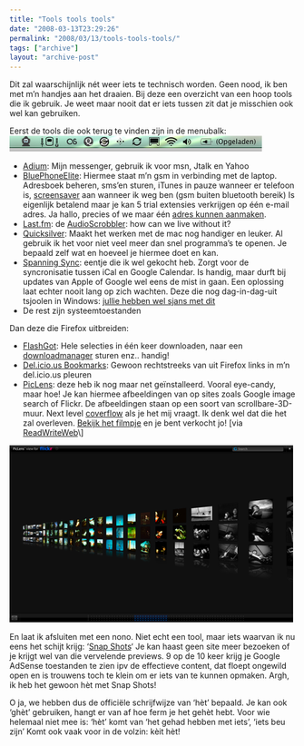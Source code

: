 ```yaml
---
title: "Tools tools tools"
date: "2008-03-13T23:29:26"
permalink: "2008/03/13/tools-tools-tools/"
tags: ["archive"]
layout: "archive-post"
---
```

Dit zal waarschijnlijk nét weer iets te technisch worden. Geen nood, ik ben met m’n handjes aan het draaien. Bij deze een overzicht van een hoop tools die ik gebruik. Je weet maar nooit dat er iets tussen zit dat je misschien ook wel kan gebruiken.

Eerst de tools die ook terug te vinden zijn in de menubalk: ![menubalk](/images/blog/2008/03/afbeelding-20.png)

* [Adium](http://www.adiumx.com/ "http://www.adiumx.com/"): Mijn messenger, gebruik ik voor msn, Jtalk en Yahoo
* [BluePhoneElite](http://mirasoftware.com/BPE2/ "http://mirasoftware.com/BPE2/"): Hiermee staat m’n gsm in verbinding met de laptop. Adresboek beheren, sms’en sturen, iTunes in pauze wanneer er telefoon is, [screensaver](http://i.document.m05.de/?p=446 "http://i.document.m05.de/?p=446") aan wanneer ik weg ben (gsm buiten bluetooth bereik) Is eigenlijk betalend maar je kan 5 trial extensies verkrijgen op één e-mail adres. Ja hallo, precies of we maar één [adres kunnen aanmaken](http://www.bloglines.com/help/faq#WhyEmail "http://www.bloglines.com/help/faq#WhyEmail").
* [Last.fm](http://www.last.fm/user/Habbakuk3 "http://www.last.fm/user/Habbakuk3"): de [AudioScrobbler](http://www.last.fm/download/ "http://www.last.fm/download/"): how can we live without it?
* [Quicksilver](http://www.blacktree.com/ "http://www.blacktree.com/"): Maakt het werken met de mac nog handiger en leuker. Al gebruik ik het voor niet veel meer dan snel programma’s te openen. Je bepaald zelf wat en hoeveel je hiermee doet en kan.
* [Spanning Sync](http://www.google.be/url?sa=t&ct=res&cd=1&url=http%3A%2F%2Fspanningsync.com%2F&ei=iZfZR6XfJ4S-wQH9pumxCA&usg=AFQjCNFTwrHsFmSj0PeqvLtCcOrz0e_m-w&sig2=qawKYcHMwJ5cyRugStGHdw "http://www.google.be/url?sa=t&ct=res&cd=1&url=http%3A%2F%2Fspanningsync.com%2F&ei=iZfZR6XfJ4S-wQH9pumxCA&usg=AFQjCNFTwrHsFmSj0PeqvLtCcOrz0e_m-w&sig2=qawKYcHMwJ5cyRugStGHdw"): eentje die ik wel gekocht heb. Zorgt voor de syncronisatie tussen iCal en Google Calendar. Is handig, maar durft bij updates van Apple of Google wel eens de mist in gaan. Een oplossing laat echter nooit lang op zich wachten. Deze die nog dag-in-dag-uit tsjoolen in Windows: [jullie hebben wel sjans met dit](http://www.google.com/support/calendar/bin/answer.py?answer=89955 "http://www.google.com/support/calendar/bin/answer.py?answer=89955")
* De rest zijn systeemtoestanden

Dan deze die Firefox uitbreiden:

* [FlashGot](http://flashgot.net/ "http://flashgot.net/"): Hele selecties in één keer downloaden, naar een [downloadmanager](http://www.igetter.net/ "http://www.igetter.net/") sturen enz.. handig!
* [Del.icio.us Bookmarks](https://addons.mozilla.org/en-US/firefox/addon/3615 "https://addons.mozilla.org/en-US/firefox/addon/3615"): Gewoon rechtstreeks van uit Firefox links in m’n del.icio.us pleuren
* [PicLens](http://www.piclens.com/ "http://www.piclens.com/"): deze heb ik nog maar net geïnstalleerd. Vooral eye-candy, maar hoe! Je kan hiermee afbeeldingen van op sites zoals Google image search of Flickr. De afbeeldingen staan op een soort van scrollbare-3D-muur. Next level [coverflow](http://www.apple.com/itunes/jukebox/coverflow.html "http://www.apple.com/itunes/jukebox/coverflow.html") als je het mij vraagt. Ik denk wel dat die het zal overleven. [Bekijk het filmpje](http://www.youtube.com/watch?v=utySPFH_HlA "http://www.youtube.com/watch?v=utySPFH_HlA") en je bent verkocht jo! \[via [ReadWriteWeb](http://www.readwriteweb.com/archives/piclens_update.php "http://www.readwriteweb.com/archives/piclens_update.php")\]

[![piclens](/images/blog/2008/03/piclens.png)](http://www.piclens.com/ "http://www.piclens.com/")

En laat ik afsluiten met een nono. Niet echt een tool, maar iets waarvan ik nu eens het schijt krijg: ‘[Snap Shots](http://www.snap.com/ "http://www.snap.com/")‘ Je kan haast geen site meer bezoeken of je krijgt wel van die vervelende previews. 9 op de 10 keer krijg je Google AdSense toestanden te zien ipv de effectieve content, dat floept ongewild open en is trouwens toch te klein om er iets van te kunnen opmaken. Argh, ik heb het gewoon hèt met Snap Shots!

O ja, we hebben dus de officiële schrijfwijze van ‘hèt’ bepaald. Je kan ook ‘ghèt’ gebruiken, hangt er van af hoe ferm je het gehèt hebt. Voor wie helemaal niet mee is: ‘hèt’ komt van ‘het gehad hebben met iets’, ‘iets beu zijn’ Komt ook vaak voor in de volzin: kèit hèt!
